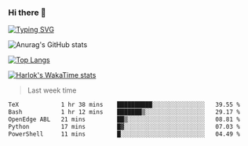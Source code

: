 ### Hi there 👋

<!--
**wray-le/wray-lee* is a ✨ _special_ ✨ repository because its `README.md` (this file) appears on your GitHub profile.

Here are some ideas to get you started:

- 🔭 I’m currently working on ...
- 🌱 I’m currently learning ...
- 👯 I’m looking to collaborate on ...
- 🤔 I’m looking for help with ...
- 💬 Ask me about ...
- 📫 How to reach me: ...
- 😄 Pronouns: ...
- ⚡ Fun fact: ...
-->
[![Typing SVG](https://readme-typing-svg.herokuapp.com?color=91BEF0&vCenter=true&lines=This+is+Wray's+profile;A+noob+developer)](https://git.io/typing-svg)


![Anurag's GitHub stats](https://github-readme-stats.vercel.app/api?username=wray-lee&show_icons=true&theme=tokyonight)


[![Top Langs](https://github-readme-stats.vercel.app/api/top-langs/?username=wray-lee&exclude_repo=wray-lee.github.io,wray-lee&layout=donut)](https://github.com/anuraghazra/github-readme-stats)


[![Harlok's WakaTime stats](https://github-readme-stats.vercel.app/api/wakatime?username=wray)](https://github.com/anuraghazra/github-readme-stats)

> Last week time

<!--START_SECTION:waka-->

```txt
TeX            1 hr 38 mins    ██████████░░░░░░░░░░░░░░░   39.55 %
Bash           1 hr 12 mins    ███████▒░░░░░░░░░░░░░░░░░   29.17 %
OpenEdge ABL   21 mins         ██▒░░░░░░░░░░░░░░░░░░░░░░   08.81 %
Python         17 mins         █▓░░░░░░░░░░░░░░░░░░░░░░░   07.03 %
PowerShell     11 mins         █░░░░░░░░░░░░░░░░░░░░░░░░   04.49 %
```

<!--END_SECTION:waka-->
